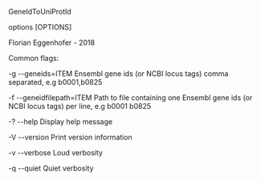 GeneIdToUniProtId

options [OPTIONS]

  Florian Eggenhofer - 2018

Common flags:

  -g --geneids=ITEM         Ensembl gene ids (or NCBI locus tags) comma separated, e.g b0001,b0825

  -f --geneidfilepath=ITEM  Path to file containing one Ensembl gene ids (or NCBI locus tags) per line, e.g b0001 b0825

  -? --help                 Display help message

  -V --version              Print version information

  -v --verbose              Loud verbosity

  -q --quiet                Quiet verbosity

